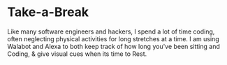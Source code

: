 # Take-a-Break
Like many software engineers and hackers, I spend a lot of time coding, often neglecting physical activities for long stretches at a time.
I am using Walabot and Alexa to both keep track of how long you've been sitting and Coding, & give visual cues when its time to Rest.
